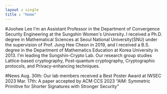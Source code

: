 ```yaml
---
layout : single
title : "Home"
---
```

#Joohee Lee
I'm an Assistant Professor in the Department of Convergence Security Engineering at the Sungshin Women's University. 
I received a Ph.D. degree in Mathematical Sciences at Seoul National University(SNU) under the supervision of Prof. Jung Hee Cheon in 2019, and I received a B.S. degree in the Department of Mathematics Education at Korea University in 2013.
I'm leading the Sungshin-Crypto Lab. Our research group studies Lattice-based cryptography, Post-quantum cryptography, Cryptographic protocols, and Privacy-enhancing techniques.

#News
Aug. 30th: Our lab members received a Best Poster Award at IWSEC 2023
Mar. 17th: A paper accepted by ACM CCS 2023 “AIM: Symmetric Primitive for Shorter Signatures with Stronger Security”
